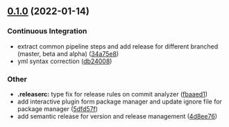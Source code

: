 ## [0.1.0](https://bitbucket.org/rimacautomobili/eslint-plugin-rimac/branches/compare/v0.1.0%0Dv0.0.3#diff) (2022-01-14)


### Continuous Integration

* extract common pipeline steps and add release for different branched (master, beta and alpha) ([34a75e8](https://bitbucket.org/rimacautomobili/eslint-plugin-rimac/commits/34a75e86506d963057c4b3a21f929646fdbb416e))
* yml syntax correction ([db24008](https://bitbucket.org/rimacautomobili/eslint-plugin-rimac/commits/db24008961f3ab23b44667363506cb303e7aa896))


### Other

* **.releaserc:** type fix for release rules on commit analyzer ([fbaaed1](https://bitbucket.org/rimacautomobili/eslint-plugin-rimac/commits/fbaaed1b88a50486baa59b5cdedf8a420783d850))
* add interactive plugin form package manager and update ignore file for package manager ([5dfd57f](https://bitbucket.org/rimacautomobili/eslint-plugin-rimac/commits/5dfd57f80717ee62de48edf464b8758f5228e971))
* add semantic release for version and release management ([4d8ee76](https://bitbucket.org/rimacautomobili/eslint-plugin-rimac/commits/4d8ee7639ccce3879cfe822b48b02c4a5ebfc7ec))
